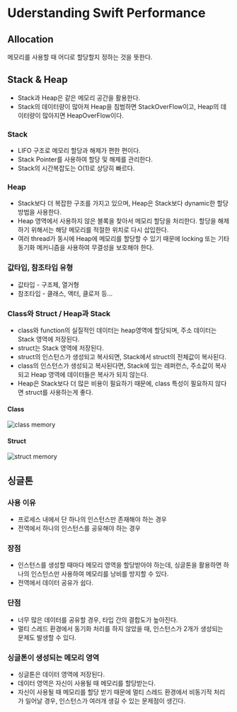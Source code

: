 # Uderstanding Swift Performance

## Allocation

메모리를 사용할 때 어디로 할당할지 정하는 것을 뜻한다.

## Stack & Heap

- Stack과 Heap은 같은 메모리 공간을 활용한다.
- Stack의 데이터량이 많아져 Heap을 침범하면 StackOverFlow이고, Heap의 데이터량이 많아지면 HeapOverFlow이다.

### Stack

- LIFO 구조로 메모리 할당과 해제가 편한 편이다.
- Stack Pointer를 사용하여 할당 및 해제를 관리한다.
- Stack의 시간복잡도는 O(1)로 상당히 빠르다.

### Heap

- Stack보다 더 복잡한 구조를 가지고 있으며, Heap은 Stack보다 dynamic한 할당 방법을 사용한다.
- Heap 영역에서 사용하지 않은 블록을 찾아서 메모리 할당을 처리한다.  할당을 해제하기 위해서는 해당 메모리를 적절한 위치로 다시 삽입한다.
- 여러 thread가 동시에 Heap에 메모리를 할당할 수 있기 때문에 locking 또는 기타 동기화 메커니즘을 사용하여 무결성을 보호해야 한다.

### 값타입, 참조타입 유형

- 값타입 - 구조체, 열거형
- 참조타입 - 클래스, 액터, 클로저 등…

### Class와 Struct /  Heap과 Stack

- class와 function의 실질적인 데이터는 heap영역에 할당되며, 주소 데이터는 Stack 영역에 저장된다.
- struct는 Stack 영역에 저장된다.
- struct의 인스턴스가 생성되고 복사되면, Stack에서 struct의 전체값이 복사된다.
- class의 인스턴스가 생성되고 복사된다면, Stack에 있는 레퍼런스, 주소값이 복사되고 Heap 영역에 데이터들은 복사가 되지 않는다.
- Heap은 Stack보다 더 많은 비용이 필요하기 때문에, class 특성이 필요하지 않다면 struct를 사용하는게 좋다.

#### Class

![class memory](https://user-images.githubusercontent.com/88870642/211323927-f5b264ed-7f05-4439-8372-29c660fc693c.png)

#### Struct

![struct memory](https://user-images.githubusercontent.com/88870642/211323918-0501d984-6f5d-4c85-8bec-9224c63ff288.png)



## 싱글톤

### 사용 이유

- 프로세스 내에서 단 하나의 인스턴스만 존재해야 하는 경우
- 전역에서 하나의 인스턴스를 공유해야 하는 경우

### 장점

- 인스턴스를 생성할 때마다 메모리 영역을 할당받아야 하는데, 싱글톤을 활용하면 하나의 인스턴스만 사용하여 메모리를 낭비를 방지할 수 있다.
- 전역에서 데이터 공유가 쉽다.

### 단점

- 너무 많은 데이터를 공유할 경우, 타입 간의 결합도가 높아진다.
- 멀티 스레드 환경에서 동기화 처리를 하지 않았을 때, 인스턴스가 2개가 생성되는 문제도 발생할 수 있다.

### 싱글톤이 생성되는 메모리 영역

- 싱글톤은 데이터 영역에 저장된다.
- 데이터 영역은 자신이 사용될 때 메모리를 할당받는다.
- 자신이 사용될 때 메모리를 할당 받기 때문에 멀티 스레드 환경에서 비동기적 처리가 일어날 경우, 인스턴스가 여러개 생길 수 있는 문제점이 생긴다.